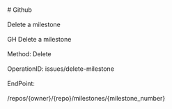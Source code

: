 <br>#     Github</br>
<br>Delete a milestone</br>
<br>GH Delete a milestone</br>
<br>Method: Delete</br>
<br>OperationID: issues/delete-milestone</br>
<br>EndPoint:</br>
<br>/repos/{owner}/{repo}/milestones/{milestone_number}</br>

